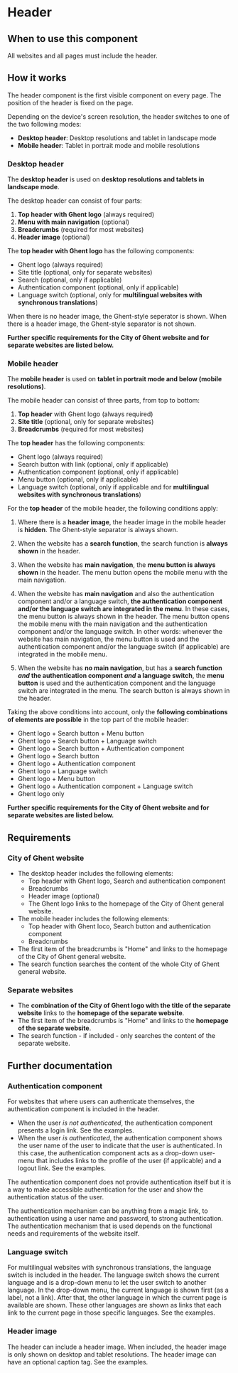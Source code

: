 # Header

## When to use this component

All websites and all pages must include the header.

## How it works

The header component is the first visible component on every page. The position of the header is fixed on the page.

Depending on the device's screen resolution, the header switches to one of the two following modes:

* **Desktop header**: Desktop resolutions and tablet in landscape mode
* **Mobile header**: Tablet in portrait mode and mobile resolutions

### Desktop header

The **desktop header** is used on **desktop resolutions and tablets in landscape mode**.

The desktop header can consist of four parts:

1. **Top header with Ghent logo** (always required)
2. **Menu with main navigation** (optional)
3. **Breadcrumbs** (required for most websites)
4. **Header image** (optional)

The **top header with Ghent logo** has the following components:

* Ghent logo (always required)
* Site title (optional, only for separate websites)
* Search (optional, only if applicable)
* Authentication component (optional, only if applicable)
* Language switch (optional, only for **multilingual websites with synchronous translations**)

When there is no header image, the Ghent-style seperator is shown. When there is a header image, the Ghent-style separator is not shown.

**Further specific requirements for the City of Ghent website and for separate websites are listed below.**

### Mobile header

The **mobile header** is used on **tablet in portrait mode and below (mobile resolutions)**.

The mobile header can consist of three parts, from top to bottom:

1. **Top header** with Ghent logo (always required)
2. **Site title** (optional, only for separate websites)
3. **Breadcrumbs** (required for most websites)

The **top header** has the following components:

* Ghent logo (always required)
* Search button with link (optional, only if applicable)
* Authentication component (optional, only if applicable)
* Menu button (optional, only if applicable)
* Language switch (optional, only if applicable and for **multilingual websites with synchronous translations**)

For the **top header** of the mobile header, the following conditions apply:

1. Where there is a **header image**, the header image in the mobile header is **hidden**. The Ghent-style separator is always shown.

2. When the website has a **search function**, the search function is **always shown** in the header.

3. When the website has **main navigation**, the **menu button is always shown** in the header. The menu button opens the mobile menu with the main navigation.

4. When the website has **main navigation** and also the authentication component and/or a language switch, **the authentication component and/or the language switch are integrated in the menu**. In these cases, the menu button is always shown in the header. The menu button opens the mobile menu with the main navigation and the authentication component and/or the language switch. In other words: whenever the website has main navigation, the menu button is used and the authentication component and/or the language switch (if applicable) are integrated in the mobile menu.

5. When the website has **no main navigation**, but has a **search function *and* the authentication component *and* a language switch**, the **menu button** is used and the authentication component and the language switch are integrated in the menu. The search button is always shown in the header.

Taking the above conditions into account, only the **following combinations of elements are possible** in the top part of the mobile header:

* Ghent logo + Search button + Menu button
* Ghent logo + Search button + Language switch
* Ghent logo + Search button + Authentication component
* Ghent logo + Search button
* Ghent logo + Authentication component
* Ghent logo + Language switch
* Ghent logo + Menu button
* Ghent logo + Authentication component + Language switch
* Ghent logo only

**Further specific requirements for the City of Ghent website and for separate websites are listed below.**

## Requirements

### City of Ghent website

* The desktop header includes the following elements:
    * Top header with Ghent logo, Search and authentication component
    * Breadcrumbs
    * Header image (optional)
    * The Ghent logo links to the homepage of the City of Ghent general website.
* The mobile header includes the following elements:
    * Top header with Ghent loco, Search button and authentication component
    * Breadcrumbs
* The first item of the breadcrumbs is "Home" and links to the homepage of the City of Ghent general website.
* The search function searches the content of the whole City of Ghent general website.

### Separate websites

* The **combination of the City of Ghent logo with the title of the separate website** links to the **homepage of the separate website**.
* The first item of the breadcrumbs is "Home" and links to the **homepage of the separate website**.
* The search function - if included - only searches the content of the separate website.

## Further documentation

### Authentication component

For websites that where users can authenticate themselves, the authentication component is included in the header.

* When the user *is not authenticated*, the authentication component presents a login link. See the examples.
* When the user *is authenticated*, the authentication component shows the user name of the user to indicate that the user is authenticated. In this case, the authentication component acts as a drop-down user-menu that includes links to the profile of the user (if applicable) and a logout link. See the examples.

The authentication component does not provide authentication itself but it is a way to make accessible authentication for the user and show the authentication status of the user.

The authentication mechanism can be anything from a magic link, to authentication using a user name and password, to strong authentication. The authentication mechanism that is used depends on the functional needs and requirements of the website itself.

### Language switch

For multilingual websites with synchronous translations, the language switch is included in the header. The language switch shows the current language and is a drop-down menu to let the user switch to another language. In the drop-down menu, the current language is shown first (as a label, not a link). After that, the other language in which the current page is available are shown. These other languages are shown as links that each link to the current page in those specific languages. See the examples.

### Header image

The header can include a header image. When included, the header image is only shown on desktop and tablet resolutions. The header image can have an optional caption tag. See the examples.